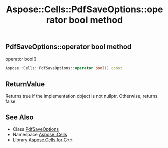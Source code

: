 ﻿---
title: Aspose::Cells::PdfSaveOptions::operator bool method
linktitle: operator bool
second_title: Aspose.Cells for C++ API Reference
description: 'Aspose::Cells::PdfSaveOptions::operator bool method. operator bool() in C++.'
type: docs
weight: 400
url: /cpp/aspose.cells/pdfsaveoptions/operator_bool/
---
## PdfSaveOptions::operator bool method


operator bool()

```cpp
Aspose::Cells::PdfSaveOptions::operator bool() const
```


## ReturnValue

Returns true if the implementation object is not nullptr. Otherwise, returns false

## See Also

* Class [PdfSaveOptions](../)
* Namespace [Aspose::Cells](../../)
* Library [Aspose.Cells for C++](../../../)
